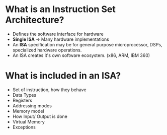 # What is an Instruction Set Architecture?

- Defines the software interface for hardware
- **Single ISA** -> Many hardware implementations
- An __ISA__ specification may be for general purpose microprocessor, DSPs, specialized hardware operations.
- An ISA creates it's own software ecosystem. (x86, ARM, IBM 360)

# What is included in an ISA?

+ Set of instruction, how they behave
+ Data Types
+ Registers
+ Addressing modes
+ Memory model
+ How Input/ Output is done
+ Virtual Memory
+ Exceptions
